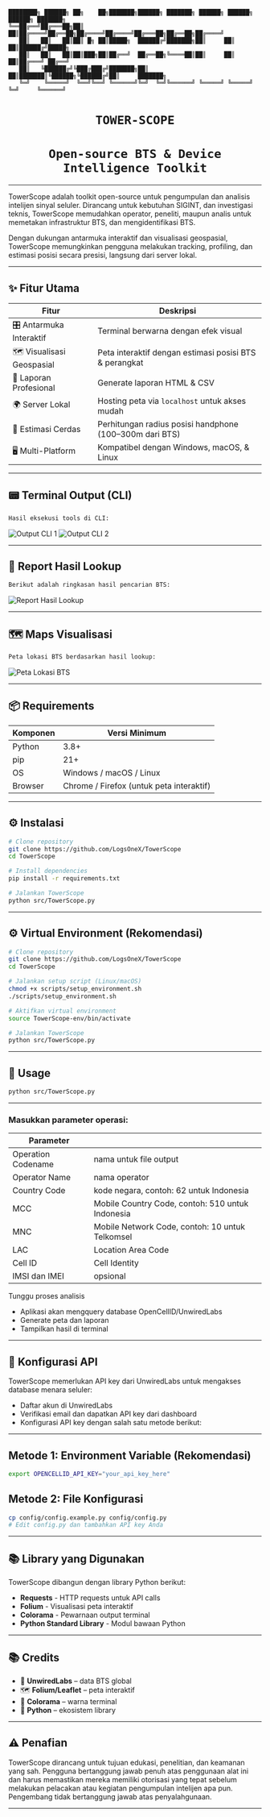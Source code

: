 ```
████████╗ ██████╗ ██╗    ██╗███████╗██████╗ ███████╗ ██████╗ ██████╗ ██████╗ ███████╗
╚══██╔══╝██╔═══██╗██║    ██║██╔════╝██╔══██╗██╔════╝██╔════╝██╔═══██╗██╔══██╗██╔════╝
   ██║   ██║   ██║██║ █╗ ██║█████╗  ██████╔╝███████╗██║     ██║   ██║██████╔╝█████╗  
   ██║   ██║   ██║██║███╗██║██╔══╝  ██╔══██╗╚════██║██║     ██║   ██║██╔═══╝ ██╔══╝  
   ██║   ╚██████╔╝╚███╔███╔╝███████╗██║  ██║███████║╚██████╗╚██████╔╝██║     ███████╗
   ╚═╝    ╚═════╝  ╚══╝╚══╝ ╚══════╝╚═╝  ╚═╝╚══════╝ ╚═════╝ ╚═════╝ ╚═╝     ╚══════╝
```
<h1 align="center"><code>TOWER-SCOPE</code></h1>

<h1 align="center"><code>Open-source BTS & Device Intelligence Toolkit</code></h1>

---

TowerScope adalah toolkit open-source untuk pengumpulan dan analisis intelijen sinyal seluler. Dirancang untuk kebutuhan SIGINT, dan investigasi teknis, TowerScope memudahkan operator, peneliti, maupun analis untuk memetakan infrastruktur BTS, dan mengidentifikasi BTS.

Dengan dukungan antarmuka interaktif dan visualisasi geospasial, TowerScope memungkinkan pengguna melakukan tracking, profiling, dan estimasi posisi secara presisi, langsung dari server lokal.

---

## ✨ Fitur Utama

| Fitur | Deskripsi |
|-------|-----------|
| 🎛️ Antarmuka Interaktif | Terminal berwarna dengan efek visual |
| 🗺️ Visualisasi Geospasial | Peta interaktif dengan estimasi posisi BTS & perangkat |
| 📑 Laporan Profesional | Generate laporan HTML & CSV |
| 🌍 Server Lokal | Hosting peta via `localhost` untuk akses mudah |
| 📡 Estimasi Cerdas | Perhitungan radius posisi handphone (100–300m dari BTS) |
| 🖥️ Multi-Platform | Kompatibel dengan Windows, macOS, & Linux |

---

## 📟 Terminal Output (CLI)


```bash
Hasil eksekusi tools di CLI:
```

![Output CLI 1](screenshot/tower2.png)
![Output CLI 2](screenshot/towerscope1.png)

---

## 📑 Report Hasil Lookup

```bash
Berikut adalah ringkasan hasil pencarian BTS:
```

![Report Hasil Lookup](screenshot/report1.jpg)

---

## 🗺️ Maps Visualisasi


```bash
Peta lokasi BTS berdasarkan hasil lookup:
```

![Peta Lokasi BTS](screenshot/maps1.png)

---

## 📦 Requirements

| Komponen | Versi Minimum |
|----------|---------------|
| Python   | 3.8+ |
| pip      | 21+ |
| OS       | Windows / macOS / Linux |
| Browser  | Chrome / Firefox (untuk peta interaktif) |

---

## ⚙️ Instalasi

```bash
# Clone repository
git clone https://github.com/LogsOneX/TowerScope
cd TowerScope

# Install dependencies
pip install -r requirements.txt

# Jalankan TowerScope
python src/TowerScope.py
```

---

## ⚙️ Virtual Environment (Rekomendasi)

```bash
# Clone repository
git clone https://github.com/LogsOneX/TowerScope
cd TowerScope

# Jalankan setup script (Linux/macOS)
chmod +x scripts/setup_environment.sh
./scripts/setup_environment.sh

# Aktifkan virtual environment
source TowerScope-env/bin/activate

# Jalankan TowerScope
python src/TowerScope.py
```

---

## 🚀 Usage

```bash
python src/TowerScope.py
```

---

### Masukkan parameter operasi:

| Parameter |              |
|----------|---------------|
| Operation Codename | nama untuk file output |
| Operator Name | nama operator |
| Country Code | kode negara, contoh: 62 untuk Indonesia |
| MCC | Mobile Country Code, contoh: 510 untuk Indonesia |
| MNC | Mobile Network Code, contoh: 10 untuk Telkomsel |
| LAC | Location Area Code |
| Cell ID | Cell Identity |
| IMSI dan IMEI | opsional |

Tunggu proses analisis
- Aplikasi akan mengquery database OpenCellID/UnwiredLabs
- Generate peta dan laporan
- Tampilkan hasil di terminal

---

## 🔧 Konfigurasi API

TowerScope memerlukan API key dari UnwiredLabs untuk mengakses database menara seluler:
- Daftar akun di UnwiredLabs
- Verifikasi email dan dapatkan API key dari dashboard
- Konfigurasi API key dengan salah satu metode berikut:

---

## Metode 1: Environment Variable (Rekomendasi)

```bash
export OPENCELLID_API_KEY="your_api_key_here"
```

## Metode 2: File Konfigurasi

```bash
cp config/config.example.py config/config.py
# Edit config.py dan tambahkan API key Anda
```

---

## 📚 Library yang Digunakan

TowerScope dibangun dengan library Python berikut:
- **Requests** - HTTP requests untuk API calls
- **Folium** - Visualisasi peta interaktif
- **Colorama** - Pewarnaan output terminal
- **Python Standard Library** - Modul bawaan Python

---

## 📚 Credits

- 📡 **UnwiredLabs** – data BTS global
- 🗺️ **Folium/Leaflet** – peta interaktif
- 🎨 **Colorama** – warna terminal
- 🐍 **Python** – ekosistem library

---

## ⚠️ Penafian

TowerScope dirancang untuk tujuan edukasi, penelitian, dan keamanan yang sah. Pengguna bertanggung jawab penuh atas penggunaan alat ini dan harus memastikan mereka memiliki otorisasi yang tepat sebelum melakukan pelacakan atau kegiatan pengumpulan intelijen apa pun. Pengembang tidak bertanggung jawab atas penyalahgunaan.

---
